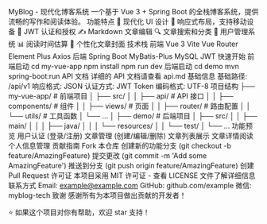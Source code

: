 MyBlog - 现代化博客系统
一个基于 Vue 3 + Spring Boot 的全栈博客系统，提供流畅的写作和阅读体验。
功能特点
🎨 现代化 UI 设计
📱 响应式布局，支持移动设备
🔐 JWT 认证和授权
✍️ Markdown 文章编辑
🔍 文章搜索和分类
👥 用户管理系统
📊 阅读时间估算
🌈 个性化文章封面
技术栈
前端
Vue 3
Vite
Vue Router
Element Plus
Axios
后端
Spring Boot
MyBatis-Plus
MySQL
JWT
快速开始
前端启动
cd my-vue-app
npm install
npm run dev
后端启动
cd demo
mvn spring-boot:run
API 文档
详细的 API 文档请查看 api.md
基础信息
基础路径: /api/v1
响应格式: JSON
认证方式: JWT Token
编码格式: UTF-8
项目结构
├── my-vue-app/          # 前端项目
│   ├── src/
│   │   ├── api/        # API 接口
│   │   ├── components/ # 组件
│   │   ├── views/      # 页面
│   │   ├── router/     # 路由配置
│   │   └── utils/      # 工具函数
│   └── ...
│
├── demo/                # 后端项目
│   ├── src/
│   │   ├── main/
│   │   │   ├── java/
│   │   │   └── resources/
│   │   └── test/
│   └── ...
功能预览
用户认证 (登录/注册)
文章管理 (创建/编辑/删除)
文章列表展示
文章详情阅读
个人信息管理
贡献指南
Fork 本仓库
创建新的功能分支 (git checkout -b feature/AmazingFeature)
提交更改 (git commit -m 'Add some AmazingFeature')
推送到分支 (git push origin feature/AmazingFeature)
创建 Pull Request
许可证
本项目采用 MIT 许可证 - 查看 LICENSE 文件了解详细信息
联系方式
Email: example@example.com
GitHub: github.com/example
微信: myblog-tech
致谢
感谢所有为本项目做出贡献的开发者！

⭐️ 如果这个项目对你有帮助，欢迎 star 支持！
